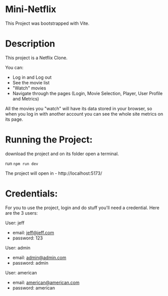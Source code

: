 # Mini-Netflix

This Project was bootstrapped with Vite.

# Description 

This project is a Netflix Clone.

You can:

- Log in and Log out
- See the movie list
- "Watch" movies
- Navigate through the pages (Login, Movie Selection, Player, User Profile and Metrics)

All the movies you "watch" will have its data stored in your browser, so when you log in with another account you can see the whole site metrics on its page.

# Running the Project:

download the project and on its folder open a terminal.

run `npm run dev`

The project will open in - http://localhost:5173/

# Credentials:

For you to use the project, login and do stuff you'll need a credential.
Here are the 3 users:

User: jeff
- email: jeff@jeff.com
- password: 123

User: admin
- email: admin@admin.com
- password: admin

User: american
- email: american@american.com
- password: american


